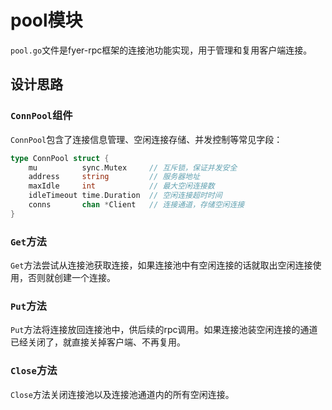 # pool模块

`pool.go`文件是fyer-rpc框架的连接池功能实现，用于管理和复用客户端连接。

## 设计思路

### `ConnPool`组件

`ConnPool`包含了连接信息管理、空闲连接存储、并发控制等常见字段：

```go
type ConnPool struct {
    mu          sync.Mutex     // 互斥锁，保证并发安全
    address     string         // 服务器地址
    maxIdle     int            // 最大空闲连接数
    idleTimeout time.Duration  // 空闲连接超时时间
    conns       chan *Client   // 连接通道，存储空闲连接
}
```

### `Get`方法

`Get`方法尝试从连接池获取连接，如果连接池中有空闲连接的话就取出空闲连接使用，否则就创建一个连接。

### `Put`方法

`Put`方法将连接放回连接池中，供后续的rpc调用。如果连接池装空闲连接的通道已经关闭了，就直接关掉客户端、不再复用。

### `Close`方法

`Close`方法关闭连接池以及连接池通道内的所有空闲连接。
